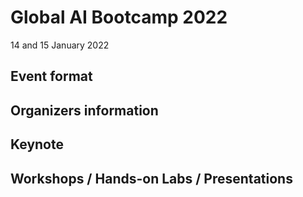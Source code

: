 # Global AI Bootcamp 2022
14 and 15 January 2022

## Event format

## Organizers information

## Keynote

## Workshops / Hands-on Labs / Presentations
